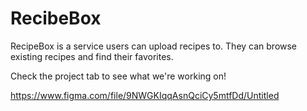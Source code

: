 # RecibeBox

RecipeBox is a service users can upload recipes to. They can browse existing recipes and find their favorites.

Check the project tab to see what we're working on!

https://www.figma.com/file/9NWGKIqqAsnQciCy5mtfDd/Untitled
